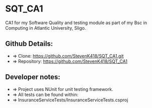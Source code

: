 # SQT_CA1
CA1 for my Software Quality and testing module as part of my Bsc in Computing in Atlantic University, Sligo. 

## Github Details: 
* => Clone:           https://github.com/StevenK418/SQT_CA1.git
* => Repository:      https://github.com/StevenK418/SQT_CA1

## Developer notes:
* => Project uses NUnit for unit testing framework. 
* => All tests can be found within:
* => InsuranceServiceTests/InsuranceServiceTests.csproj




